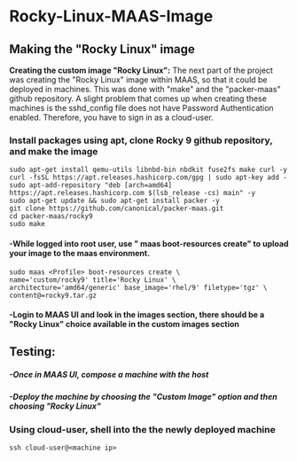 # Rocky-Linux-MAAS-Image

<h2>Making the "Rocky Linux" image</h2>

**Creating the custom image "Rocky Linux":**
The next part of the project was creating the "Rocky Linux" image within MAAS, so that it could be deployed in machines. This was done with "make" and the "packer-maas" github repository. A slight problem that comes up when creating these machines is the sshd_config file does not have Password Authentication enabled. Therefore, you have to sign in as a cloud-user. 

<h3>Install packages using apt, clone Rocky 9 github repository, and make the image</h3>

	sudo apt-get install qemu-utils libnbd-bin nbdkit fuse2fs make curl -y
  	curl -fsSL https://apt.releases.hashicorp.com/gpg | sudo apt-key add -
   	sudo apt-add-repository "deb [arch=amd64] https://apt.releases.hashicorp.com $(lsb_release -cs) main" -y
    sudo apt-get update && sudo apt-get install packer -y
    git clone https://github.com/canonical/packer-maas.git
	cd packer-maas/rocky9
 	sudo make

<h4>-While logged into root user, use "<Profile> maas boot-resources create" to upload your image to the maas environment.</h4>

	sudo maas <Profile> boot-resources create \
    name='custom/rocky9' title='Rocky Linux' \
    architecture='amd64/generic' base_image='rhel/9' filetype='tgz' \
    content@=rocky9.tar.gz

<h4>-Login to MAAS UI and look in the images section, there should be a "Rocky Linux" choice available in the custom images section</h4>

**<h2>Testing:</h2>**

<h5>-Once in MAAS UI, compose a machine with the host</h5>

<h5>-Deploy the machine by choosing the "Custom Image" option and then choosing "Rocky Linux"</h5>

<h3>Using cloud-user, shell into the the newly deployed machine</h3>

	ssh cloud-user@<machine ip>
